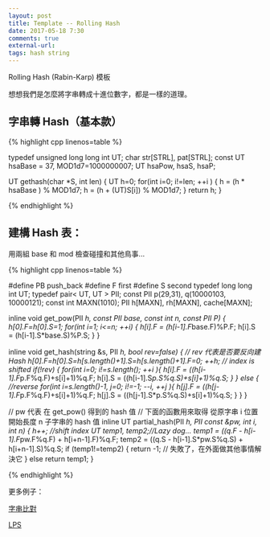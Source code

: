 ```yaml
---
layout: post
title: Template -- Rolling Hash
date: 2017-05-18 7:30
comments: true
external-url:
tags: hash string
---
```


Rolling Hash (Rabin-Karp) 模板

想想我們是怎麼將字串轉成十進位數字，都是一樣的道理。

## 字串轉 Hash（基本款）

{% highlight cpp linenos=table %}

typedef unsigned long long int UT;
char str[STRL], pat[STRL];
const UT hsaBase = 37, MOD1d7=1000000007;
UT hsaPow, hsaS, hsaP;

UT gethash(char *S, int len) {
    UT h=0;
    for(int i=0; i!=len; ++i ) {
        h = (h * hsaBase  ) % MOD1d7;
        h = (h + (UT)S[i]) % MOD1d7;
    }
    return h;
}

{% endhighlight %}

## 建構 Hash 表：

用兩組 base 和 mod 檢查碰撞和其他鳥事...

{% highlight cpp linenos=table %}

#define PB push_back
#define F first
#define S second
typedef long long int UT;
typedef pair< UT, UT > PII;
const PII p(29,31), q(10000103, 10000121);
const int MAXN(1010);
PII h[MAXN], rh[MAXN], cache[MAXN];

inline void get_pow(PII *h, const PII base, const int n, const PII P) {
    h[0].F=h[0].S=1;
    for(int i=1; i<=n; ++i) {
        h[i].F = (h[i-1].F*base.F)%P.F;
        h[i].S = (h[i-1].S*base.S)%P.S;
    }
}

inline void get_hash(string &s, PII *h, bool rev=false) {
    // rev 代表是否要反向建 Hash
    h[0].F=h[0].S=h[s.length()+1].S=h[s.length()+1].F=0;
    ++h; // index is shifted
    if(!rev) {
        for(int i=0; i!=s.length(); ++i ){
            h[i].F = ((h[i-1].F*p.F%q.F)+s[i]+1)%q.F;
            h[i].S = ((h[i-1].S*p.S%q.S)+s[i]+1)%q.S;
        }
    } else { //reverse
        for(int i=s.length()-1, j=0; i!=-1; --i,  ++j ){
            h[j].F = ((h[j-1].F*p.F%q.F)+s[i]+1)%q.F;
            h[j].S = ((h[j-1].S*p.S%q.S)+s[i]+1)%q.S;
        }
    }
}

// pw 代表 在 get_pow() 得到的 hash 值
// 下面的函數用來取得 從原字串 i 位置開始長度 n 子字串的 hash 值
inline UT partial_hash(PII *h, PII const &pw, int i, int n) {
    h++; //shift index
    UT temp1, temp2;//Lazy dog...
    temp1 = ((q.F - h[i-1].F*pw.F%q.F) + h[i+n-1].F)%q.F;
    temp2 = ((q.S - h[i-1].S*pw.S%q.S) + h[i+n-1].S)%q.S;
    if (temp1!=temp2) {
        return -1;
        // 失敗了，在外面做其他事情解決它
    } else return temp1;
}

{% endhighlight %}

更多例子：

[字串比對](https://peter0749.github.io/ContestCo/String-Matching.html)

[LPS](https://peter0749.github.io/ContestCo/LPS.html)

